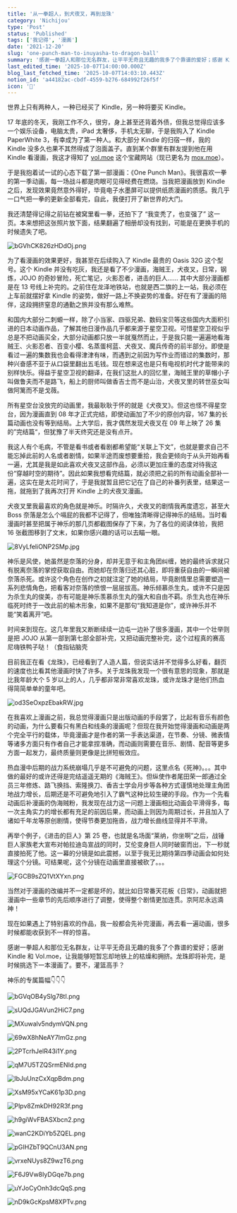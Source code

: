 ```yaml
---
title: '从一拳超人，到犬夜叉，再到龙珠'
category: 'Nichijou'
type: 'Post'
status: 'Published'
tags: ['我记得', '漫画']
date: '2021-12-20'
slug: 'one-punch-man-to-inuyasha-to-dragon-ball'
summary: '感谢一拳超人和那位无名群友，让平平无奇且无趣的我多了个靠谱的爱好；感谢 Kindle 和 Vol.moe，让我能够短暂忘却地铁上的枯燥和拥挤。'
last_edited_time: '2025-10-07T14:00:00.000Z'
blog_last_fetched_time: '2025-10-07T14:03:10.443Z'
notion_id: 'a44182ac-cbdf-4559-b276-684992f26f5f'
icon: '👊'
---
```


世界上只有两种人，一种已经买了 Kindle，另一种将要买 Kindle。

17 年底的冬天，我刚工作不久，很穷，身上甚至还背着外债，但我总觉得应该多一个娱乐设备，电脑太贵，iPad 太奢侈，手机太无聊，于是我购入了 Kindle PaperWhite 3，有幸成为了第一种人。和大部分 Kindle 的归宿一样，我的 Kindle 没多久也果不其然得成了泡面盖子。直到某个群里有群友提到他在用 Kindle 看漫画，我这才得知了 [vol.moe](http://vol.moe/) 这个宝藏网站（现已更名为 [mox.moe](http://mox.moe/)）。

于是我抱着试一试的心态下载了第一部漫画：《One Punch Man》。我很喜欢一拳的第一季动画，每一场战斗都是肉眼可见得经费在燃烧。当我把漫画放到 Kindle 之后，发现效果竟然意外得好，毕竟电子水墨屏可以提供纸质漫画的质感。我几乎一口气把一拳的更新全部看完，自此，我便打开了新世界的大门。

我还清楚得记得之前钻在被窝里看一拳，还拍下了 “我变秃了，也变强了” 这一页。本来想把这张照片放下面，结果翻遍了相册却没有找到，可能是在更换手机的时候遗失了吧。

![bGVhCK826zHDdOj.png](https://cdn.sa.net/2024/03/16/bGVhCK826zHDdOj.png)

为了看漫画的效果更好，我甚至在后续购入了 Kindle 最贵的 Oasis 32G 这个型号。这个 Kindle 并没有吃灰，我还是看了不少漫画，海贼王，犬夜叉，日常，钢炼，JOJO 的奇妙冒险，死亡笔记，火影忍者，进击的巨人…… 其中大部分漫画都是在 13 号线上补完的。之前住在龙泽地铁站，也就是西二旗的上一站，我必须在上车前就摆好拿 Kindle 的姿势，做好一路上不换姿势的准备。好在有了漫画的陪伴，这段拥挤窒息的通勤之旅并没有那么难熬。

和国内大部分二刺螈一样，除了小当家、四驱兄弟、数码宝贝等这些国内大面积引进的日本动画作品，了解其他日漫作品几乎都来源于星空卫视。可惜星空卫视似乎总是不把动画买全，大部分动画都只放一半就戛然而止，于是我只能一遍遍地看海贼王、火影忍者、百变小樱、名蒸蛋柯蓝、犬夜叉、魔兵传奇的前半部分。即使是看过一遍的集数我也会看得津津有味，而遇到之前因为写作业而错过的集数时，那种兴奋感不亚于从口袋里翻出五毛钱。现在想来这也是只有电视机时代才能带来的别样快乐。得益于星空卫视的翻译，在我们这批人的回忆里，海贼王里的草帽小子叫做鲁夫而不是路飞，船上的厨师叫做香吉士而不是山治，犬夜叉里的转世巫女叫做阿篱而不是戈薇。

所有星空台没放完的动画里，我最耿耿于怀的就是《犬夜叉》。但这也怪不得星空台，因为漫画直到 08 年才正式完结，即使动画加了不少的原创内容，167 集的长篇动画也没有等到结局。上大学后，我才偶然发现犬夜叉在 09 年上映了 26 集的”完结篇“，但犹豫了半天终究还是没有点开。

我这人有个毛病，不管是看书或者看剧都希望能“关联上下文”，也就是要求自己不能忘掉此前的人名或者剧情，如果半途而废想要重拾，我会更倾向于从头开始再看一遍，尤其是我是如此喜欢犬夜叉这部作品，必须以更加庄重的态度对待我这份“穿越时空的期待”。因此如果我想看完结篇，就必须把之前的所有动画全部补一遍，这实在是太花时间了，于是我就暂且把它记在了自己的补番列表里，结果这一拖，就拖到了我再次打开 Kindle 上的犬夜叉漫画。

犬夜叉里我最喜欢的角色就是神乐。时隔许久，犬夜叉的剧情我再度遗忘，甚至大 Boss 奈落是怎么个嗝屁的我都不记得了，但唯独清晰得记得神乐的结局。当时看漫画时甚至把属于神乐的那几页都截图保存了下来，为了各位的阅读体验，我把 16 张截图移到了文末，如果你感兴趣的话可以去瞄一眼。

![8VyLfeliONP2SMp.jpg](https://cdn.sa.net/2024/03/16/8VyLfeliONP2SMp.jpg)

神乐是风使，她虽然是奈落的分身，却并无意于和主角团纠缠，她的最终诉求就只有脱离奈落的掌控获取自由。而她却在奈落归还其心脏，即将重获自由的一瞬间被奈落杀死。或许这个角色在创作之初就注定了她的结局，毕竟剧情里总需要塑造一系列悲情角色，把看客对奈落的愤恨一层层拔高。神乐倾慕杀生丸，或许不只是因为杀生丸的俊美，亦有可能是神乐羡慕杀生丸的强大和自由不羁。杀生丸也在神乐临死时终于一改此前的榆木形象，如果不是那句“我知道是你”，或许神乐并不能“笑着离开”吧。

时间来到现在。这几年里我又断断续续一边屯一边补了很多漫画，其中一个壮举则是把 JOJO 从第一部到第七部全部补完，又把动画完整补完，这个过程真的赛高尼嗨铁鸭子哒！（食指钻脑壳

目前我正在看《龙珠》，已经看到了人造人篇，但说实话并不觉得多么好看，翻页的速度也比看其他漫画时快了许多。关于龙珠我发现一个很有意思的现象，那就是比我年龄大个 5 岁以上的人，几乎都非常非常喜欢龙珠，或许龙珠才是他们热血得简简单单的童年吧。

![od3SeOxpzEbakRW.jpg](https://cdn.sa.net/2024/03/16/od3SeOxpzEbakRW.jpg)

在我喜欢上漫画之前，我总觉得漫画只是出版动画的手段罢了，比起有音乐有颜色的动画，为什么要看只有黑白和线条的漫画呢？但现在我开始觉得漫画和动画是两个完全平行的载体，毕竟漫画才是作者的第一手表达渠道，在节奏、分镜、微表情等诸多方面只有作者自己才能拿捏准确，而动画则需要在音乐、剧情、配音等更多方面一起发力，最终质量则更像是比拼短板效应。

热血漫中后期的战力系统崩塌几乎是不可避免的问题，这里点名《死神》。。。其中做的最好的或许还得是完结遥遥无期的《海贼王》。但纵使作者尾田荣一郎通过全员三年修炼、路飞换挡、索隆换刀、香吉士学会月步等各种方式谨慎地处理主角团地战力增长，后期还是不可避免地引入了霸气这种比较生硬的手段。作为一个先看动画后补漫画的伪海贼粉，我发现在战力这一问题上漫画相比动画会平滑得多，每一次主角实力的增长都有充足的前因后果，而动画上则因为周期过长，并且加入了诸如千年龙等原创剧情，使得节奏更加拖沓，战力增长曲线显得并不平滑。

再举个例子，《进击的巨人》第 25 卷，也就是名场面“莱纳，你坐啊”之后，战锤巨人家族老大宣布对帕拉迪岛宣战的同时，艾伦变身巨人同时破窗而出，下一秒就直接拍死了他。这一幕的分镜是如此震撼，以至于我无比期待第四季动画会如何处理这个分镜。可结果呢，这个分镜在动画里直接被砍了。。。

![FGCB9sZQ1VtXYxn.png](https://cdn.sa.net/2024/03/16/FGCB9sZQ1VtXYxn.png)

当然对于漫画的改编并不一定都是坏的，就比如日常番天花板《日常》，动画就把漫画中一些章节的先后顺序进行了调整，使得整个剧情更加连贯。京阿尼永远滴神！

现在如果遇上了特别喜欢的作品，我一般都会先补完漫画，再去看一遍动画，很多时候都能收获到不一样的惊喜。

感谢一拳超人和那位无名群友，让平平无奇且无趣的我多了个靠谱的爱好；感谢 Kindle 和 Vol.moe，让我能够短暂忘却地铁上的枯燥和拥挤。龙珠即将补完，是时候挑选下一本漫画了。要不，灌篮高手？

神乐的专属篇幅👇👇👇

![bGVqOB4ySlg78tI.png](https://cdn.sa.net/2024/03/16/bGVqOB4ySlg78tI.png)

![sUQdJGAVun2HiC7.png](https://cdn.sa.net/2024/03/16/sUQdJGAVun2HiC7.png)

![MXuwalv5ndymVQN.png](https://cdn.sa.net/2024/03/16/MXuwalv5ndymVQN.png)

![69wX8hNeAY7ImGz.png](https://cdn.sa.net/2024/03/16/69wX8hNeAY7ImGz.png)

![2PTcrhJelR43i1Y.png](https://cdn.sa.net/2024/03/16/2PTcrhJelR43i1Y.png)

![qM7U5TZQSrmENId.png](https://cdn.sa.net/2024/03/16/qM7U5TZQSrmENId.png)

![lbJuUnzCxXqpBdm.png](https://cdn.sa.net/2024/03/16/lbJuUnzCxXqpBdm.png)

![XsM95xYCaK61p3D.png](https://cdn.sa.net/2024/03/16/XsM95xYCaK61p3D.png)

![Plpv8ZmkDH92R3f.png](https://cdn.sa.net/2024/03/16/Plpv8ZmkDH92R3f.png)

![h9giWvFBASXbcn2.png](https://cdn.sa.net/2024/03/16/h9giWvFBASXbcn2.png)

![wanC2KDiYb5ZQEL.png](https://cdn.sa.net/2024/03/16/wanC2KDiYb5ZQEL.png)

![pGIHZbT9QCnU3AN.png](https://cdn.sa.net/2024/03/16/pGIHZbT9QCnU3AN.png)

![vrxeNUys8Z9wzT6.png](https://cdn.sa.net/2024/03/16/vrxeNUys8Z9wzT6.png)

![F6J9Vw8IyDGqe7b.png](https://cdn.sa.net/2024/03/16/F6J9Vw8IyDGqe7b.png)

![uYJoCyOnh3dcQqS.png](https://cdn.sa.net/2024/03/16/uYJoCyOnh3dcQqS.png)

![nD9kGcKpsM8XPTv.png](https://cdn.sa.net/2024/03/16/nD9kGcKpsM8XPTv.png)
